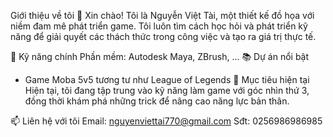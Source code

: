 Giới thiệu về tôi 👋
Xin chào! Tôi là Nguyễn Việt Tài, một thiết kế đồ họa với niềm đam mê phát triển game. Tôi luôn tìm cách học hỏi và phát triển kỹ năng để giải quyết các thách thức trong công việc và tạo ra giá trị thực tế.

🌟 Kỹ năng chính
Phần mềm: Autodesk Maya, ZBrush, ...
📚 Dự án nổi bật
- Game Moba 5v5 tương tư như League of Legends
🚀 Mục tiêu hiện tại
Hiện tại, tôi đang tập trung vào kỹ năng làm game với góc nhìn thứ 3, đồng thời khám phá những trick để nâng cao năng lực bản thân.

📫 Liên hệ với tôi
Email: nguyenviettai770@gmail.com
Sđt: 0256986986985
